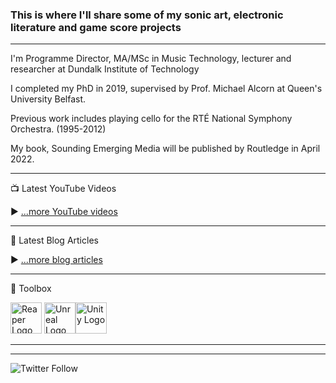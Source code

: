 ### This is where I'll share some of my sonic art, electronic literature and game score projects


---


I'm Programme Director, MA/MSc in Music Technology, lecturer and researcher at Dundalk Institute of Technology



I completed my PhD in 2019, supervised by Prof. Michael Alcorn at Queen's University Belfast.

Previous work includes playing cello for the RTÉ National Symphony Orchestra. (1995-2012)


My book, Sounding Emerging Media will be published by Routledge in April 2022. 

---

📺 Latest YouTube Videos

<!-- YOUTUBE-VIDEOS-LIST:START -->
<!-- YOUTUBE-VIDEOS-LIST:END -->


▶ [...more YouTube videos](https://www.youtube.com/channel/UCvAuMBbFlkFRf77hqLWBL9Q)

---

📘 Latest Blog Articles

<!-- BLOG-POST-LIST:START -->
<!-- BLOG-POST-LIST:END -->

▶ [...more blog articles](https://clairefitch.wordpress.com)



---

🧰 Toolbox

<img src="https://www.reaper.fm/v5img/logo.jpg" alt="Reaper Logo" width="50" height="50"/> <img src="https://cdn.worldvectorlogo.com/logos/unreal-1.svg" alt="Unreal Logo" width="50" height="50"/><img src="https://cdn.worldvectorlogo.com/logos/unity-69.svg" alt="Unity Logo" width="50" height="50"/>

---


---



![Twitter Follow](https://img.shields.io/twitter/follow/ambiencellist?style=social)
